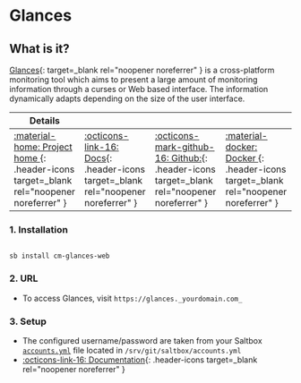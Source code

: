 # Glances

## What is it?

[Glances](http://nicolargo.github.io/glances/){: target=_blank rel="noopener noreferrer" } is a cross-platform monitoring tool which aims to present a large amount of monitoring information through a curses or Web based interface. The information dynamically adapts depending on the size of the user interface.

| Details     |             |             |             |
|-------------|-------------|-------------|-------------|
| [:material-home: Project home ](http://nicolargo.github.io/glances/){: .header-icons target=_blank rel="noopener noreferrer" } | [:octicons-link-16: Docs](https://github.com/nicolargo/glances/wiki){: .header-icons target=_blank rel="noopener noreferrer" } | [:octicons-mark-github-16: Github:](http://nicolargo.github.io/glances/){: .header-icons target=_blank rel="noopener noreferrer" } | [:material-docker: Docker ](https://hub.docker.com/r/nicolargo/glances){: .header-icons target=_blank rel="noopener noreferrer" }|

### 1. Installation

``` shell

sb install cm-glances-web

```

### 2. URL

- To access Glances, visit `https://glances._yourdomain.com_`

### 3. Setup
- The configured username/password are taken from your Saltbox [`accounts.yml`](../../../saltbox/install/install/#configuration) file located in `/srv/git/saltbox/accounts.yml`
- [:octicons-link-16: Documentation](https://github.com/nicolargo/glances/wiki){: .header-icons target=_blank rel="noopener noreferrer" }
